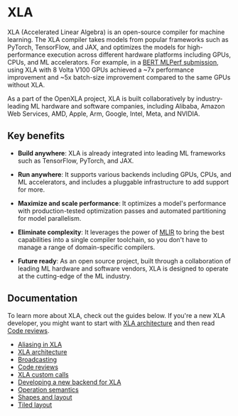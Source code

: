 # XLA

XLA (Accelerated Linear Algebra) is an open-source compiler for machine learning.
The XLA compiler takes models from popular frameworks such as PyTorch,
TensorFlow, and JAX, and optimizes the models for high-performance execution
across different hardware platforms including GPUs, CPUs, and ML accelerators.
For example, in a
[BERT MLPerf submission](https://blog.tensorflow.org/2020/07/tensorflow-2-mlperf-submissions.html),
using XLA with 8 Volta V100 GPUs achieved a ~7x performance improvement and ~5x
batch-size improvement compared to the same GPUs without XLA.

As a part of the OpenXLA project, XLA is built collaboratively by
industry-leading ML hardware and software companies, including
Alibaba, Amazon Web Services, AMD, Apple, Arm, Google, Intel, Meta, and NVIDIA.

## Key benefits

- **Build anywhere**: XLA is already integrated into
leading ML frameworks such as TensorFlow, PyTorch, and JAX.

- **Run anywhere**: It supports various backends including
GPUs, CPUs, and ML accelerators, and includes a pluggable infrastructure to add
support for more.

- **Maximize and scale performance**: It optimizes a model's performance
with production-tested optimization passes and automated partitioning for model
parallelism.

- **Eliminate complexity**: It leverages the power of
[MLIR](https://mlir.llvm.org/) to bring the best capabilities into a single
compiler toolchain, so you don't have to manage a range of domain-specific
compilers.

- **Future ready**: As an open source project, built through a collaboration
of leading ML hardware and software vendors, XLA is
designed to operate at the cutting-edge of the ML industry.

## Documentation

To learn more about XLA, check out the guides below. If you're a new XLA
developer, you might want to start with [XLA architecture](architecture.md) and
then read [Code reviews](code_reviews.md).

- [Aliasing in XLA](aliasing.md)
- [XLA architecture](architecture.md)
- [Broadcasting](broadcasting.md)
- [Code reviews](code_reviews.md)
- [XLA custom calls](custom_call.md)
- [Developing a new backend for XLA](developing_new_backend.md)
- [Operation semantics](operation_semantics.md)
- [Shapes and layout](shapes.md)
- [Tiled layout](tiled_layout.md)
